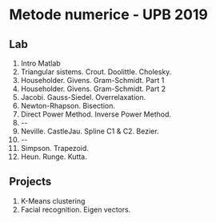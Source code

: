 Metode numerice - UPB 2019
==
Lab
--
1.  Intro Matlab
2.  Triangular sistems. Crout. Doolittle. Cholesky.
3.  Householder. Givens. Gram-Schmidt. Part 1
4.  Householder. Givens. Gram-Schmidt. Part 2
5.  Jacobi. Gauss-Siedel. Overrelaxation.
6.  Newton-Rhapson. Bisection.
7.  Direct Power Method. Inverse Power Method.  
8.  -- 
9.  Neville. CastleJau. Spline C1 & C2. Bezier.
10. --
11. Simpson. Trapezoid.
12. Heun. Runge. Kutta.

Projects
--
1.  K-Means clustering
2.  Facial recognition. Eigen vectors. 

